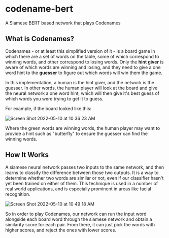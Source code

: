 # codename-bert
A Siamese BERT based network that plays Codenames

## What is Codenames?
Codenames - or at least this simplified version of it - is a board game in which there are a set of words on the table, some of which correspond to winning words, and other correspond to losing words. Only the **hint giver** is aware of which words are winning and losing, and they need to give a one word hint to the **guesser** to figure out which words will win them the game. 

In this implementation, a human is the hint giver, and the network is the guesser. In other words, the human player will look at the board and give the neural network a one word hint, which will then give it's best guess of which words you were trying to get it to guess.

For example, if the board looked like this:

![Screen Shot 2022-05-10 at 10 36 23 AM](https://user-images.githubusercontent.com/23105545/167654553-381b26b9-ad12-492f-9b3f-9a2016a5ee71.png)

Where the green words are winning words, the human player may want to provide a hint such as "butterfly" to ensure the guesser can find the winning words.

## How It Works
A siamese neural network passes two inputs to the same network, and then learns to classify the difference between those two outputs. It is a way to determine whether two words are similar or not, even if our classifier hasn't yet been trained on either of them. This technique is used in a number of real world applications, and is especially prominent in areas like facial recognition. 

![Screen Shot 2022-05-10 at 10 49 18 AM](https://user-images.githubusercontent.com/23105545/167657226-f22c018a-1352-4831-80cf-dfee44a48b12.png)

So in order to play Codenames, our network can run the input word alongside each board word through the siamese network and obtain a similarity score for each pair. From there, it can just pick the words with higher scores, and reject the ones with lower scores.
